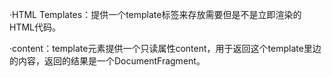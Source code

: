 ·HTML Templates：提供一个template标签来存放需要但是不是立即渲染的HTML代码。

·content：template元素提供一个只读属性content，用于返回这个template里边的内容，返回的结果是一个DocumentFragment。